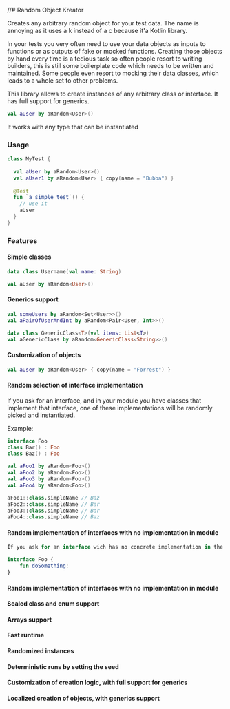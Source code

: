 //# Random Object Kreator

Creates any arbitrary random object for your test data. The name is annoying as it uses a k instead of a c because it'a Kotlin library.

In your tests you very often need to use your data objects as inputs to functions or as outputs of fake or mocked functions. Creating those objects by hand every time is a tedious task so often people resort to writing builders, this is still some boilerplate code which needs to be written and maintained. Some people even resort to mocking their data classes, which leads to a whole set to other problems.

This library allows to create instances of any arbitrary class or interface. It has full support for generics.

```kotlin
val aUser by aRandom<User>()
```

It works with any type that can be instantiated

### Usage

```kotlin
class MyTest {
  
  val aUser by aRandom<User>()
  val aUser1 by aRandom<User> { copy(name = "Bubba") }
  
  @Test
  fun `a simple test`() {
    // use it
    aUser
  }
}
```


### Features

#### Simple classes
```kotlin
data class Username(val name: String)

val aUser by aRandom<User>()
```

#### Generics support
```kotlin
val someUsers by aRandom<Set<User>>()
val aPairOfUserAndInt by aRandom<Pair<User, Int>>()

data class GenericClass<T>(val items: List<T>)
val aGenericClass by aRandom<GenericClass<String>>()
```

#### Customization of objects
```kotlin
val aUser by aRandom<User> { copy(name = "Forrest") }
```

#### Random selection of interface implementation
If you ask for an interface, and in your module you have classes that implement that interface, one of these implementations will be randomly picked and instantiated.

Example:

```kotlin
interface Foo
class Bar() : Foo
class Baz() : Foo

val aFoo1 by aRandom<Foo>()
val aFoo2 by aRandom<Foo>()
val aFoo3 by aRandom<Foo>()
val aFoo4 by aRandom<Foo>()

aFoo1::class.simpleName // Baz
aFoo2::class.simpleName // Bar
aFoo3::class.simpleName // Bar
aFoo4::class.simpleName // Baz
```


#### Random implementation of interfaces with no implementation in module
```kotlin
If you ask for an interface wich has no concrete implementation in the module, the library will create a random implementation.

interface Foo {
    fun doSomething:
}
```


#### Random implementation of interfaces with no implementation in module

#### Sealed class and enum support

#### Arrays support

#### Fast runtime

#### Randomized instances

#### Deterministic runs by setting the seed

#### Customization of creation logic, with full support for generics

#### Localized creation of objects, with generics support




